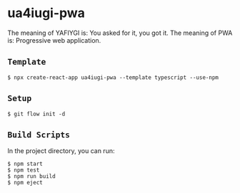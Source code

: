 # ua4iugi-pwa

The meaning of YAFIYGI is: You asked for it, you got it.
The meaning of PWA is: Progressive web application.

## `Template`
```
$ npx create-react-app ua4iugi-pwa --template typescript --use-npm
```

## `Setup`
```
$ git flow init -d
```

## `Build Scripts`
In the project directory, you can run:
```
$ npm start
$ npm test
$ npm run build
$ npm eject
```
